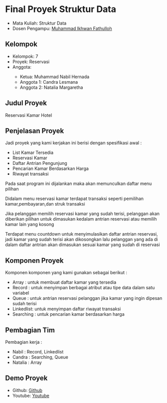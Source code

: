 # Final Proyek Struktur Data
<ul>
  <li>Mata Kuliah: Struktur Data</li>
  <li>Dosen Pengampu: <a href="https://github.com/Muhammad-Ikhwan-Fathulloh">Muhammad Ikhwan Fathulloh</a></li>
</ul>

## Kelompok
<ul>
  <li>Kelompok: 7</li>
  <li>Proyek: Reservasi</li>
  <li>Anggota:</li>
  <ul>
    <li>Ketua: Muhammad Nabil Hernada </a></li>
    <li>Anggota 1: Candra Lesmana</a></li>
    <li>Anggota 2: Natalia Margaretha</a></li>
  </ul>
</ul>

## Judul Proyek
<p>Reservasi Kamar Hotel</p>

## Penjelasan Proyek
<p>Jadi proyek yang kami kerjakan ini berisi dengan spesifikasi awal : </p>
<ul>
  <li>List Kamar Tersedia</li>
  <li>Reservasi Kamar</li>
  <li>Daftar Antrian Pengunjung</li>
  <li>Pencarian Kamar Berdasarkan Harga</li>
  <li>Riwayat transaksi</li></li>
</ul>

<p>Pada saat program ini dijalankan maka akan memunculkan daftar menu pilihan</p>
<p>Didalam menu reservasi kamar terdapat transaksi seperti pemilihan kamar,pembayaran,dan struk transaksi</p>
<p>Jika pelanggan memilih reservasi kamar yang sudah terisi, pelanggan akan diberikan pilihan untuk dimasukan kedalam antrian reservasi atau memilih kamar lain yang kosong</p>
<p>Terdapat menu countdown untuk menyimulasikan daftar antrian reservasi, jadi kamar yang sudah terisi akan dikosongkan lalu pelanggan yang ada di dalam daftar antrian akan dimasukan sesuai kamar yang sudah di reservasi</p>

## Komponen Proyek
<p>Komponen komponen yang kami gunakan sebagai berikut :</p>
<ul>
  <li>Array : untuk membuat daftar kamar yang tersedia</li>
  <li>Record : untuk menyimpan berbagai atribut atau tipe data dalam satu variabel</li>
  <li>Queue : untuk antrian reservasi pelanggan jika kamar yang ingin dipesan sudah terisi</li>
  <li>Linkedlist: untuk menyimpan daftar riwayat transaksi</li>
  <li>Searching : untuk pencarian kamar berdasarkan harga</li>
</ul>

## Pembagian Tim
<p>Pembagian kerja : </p>
<ul>
  <li>Nabil : Record, Linkedlist</li>
  <li>Candra : Searching, Queue</li>
  <li>Natalia : Array</li>
</ul>

## Demo Proyek
<ul>
  <li>Github: <a href="https://github.com/Hernada/Struktur-Data_Kelompok7_Reservasi/blob/main/Reservasi.java">Github</a></li>
  <li>Youtube: <a href="https://youtu.be/SMs0PT-QwfI">Youtube</a></li>
</ul>
